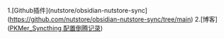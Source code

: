 1.[Github插件](nutstore/obsidian-nutstore-sync](https://github.com/nutstore/obsidian-nutstore-sync/tree/main)
2.[博客]([PKMer_Syncthing 配置倒腾记录](https://pkmer.cn/Pkmer-Docs/03-%E7%9F%A5%E8%AF%86%E7%AE%A1%E7%90%86%E5%B7%A5%E5%85%B7/%E5%A4%87%E4%BB%BD%E4%B8%8E%E5%90%8C%E6%AD%A5/syncthing%E9%85%8D%E7%BD%AE%E5%80%92%E8%85%BE%E8%AE%B0%E5%BD%95/))